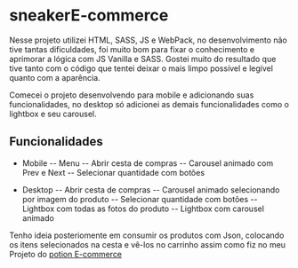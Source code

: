 # sneakerE-commerce

Nesse projeto utilizei HTML, SASS, JS e WebPack, no desenvolvimento não tive tantas dificuldades, foi muito bom para fixar o conhecimento e aprimorar a lógica com JS Vanilla e SASS.
Gostei muito do resultado que tive tanto com o código que tentei deixar o mais limpo possível e legível quanto com a aparência.

Comecei o projeto desenvolvendo para mobile e adicionando suas funcionalidades, no desktop só adicionei as demais funcionalidades como o lightbox e seu carousel.

## Funcionalidades
- Mobile
-- Menu
-- Abrir cesta de compras
-- Carousel animado com Prev e Next
-- Selecionar quantidade com botões

- Desktop
-- Abrir cesta de compras
-- Carousel animado selecionando por imagem do produto
-- Selecionar quantidade com botões
-- Lightbox com todas as fotos do produto
-- Lightbox com carousel animado 

Tenho ideia posteriomente em consumir os produtos com Json, colocando os itens selecionados na cesta e vê-los no carrinho assim como fiz no meu Projeto do [potion E-commerce](https://anderecc.github.io/potionE-commerce/)
